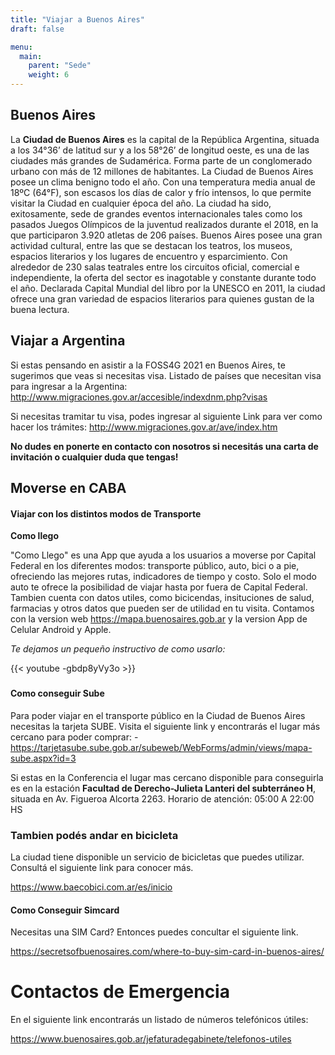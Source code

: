 ```yaml
---
title: "Viajar a Buenos Aires"
draft: false

menu:
  main:
    parent: "Sede"
    weight: 6
---
```


## Buenos Aires
La **Ciudad de Buenos Aires** es la capital de la República Argentina, situada a los 34°36’ de latitud sur y a los 58°26’ de longitud oeste, es una de las ciudades más grandes de Sudamérica. Forma parte de un conglomerado urbano con más de 12 millones de habitantes. La Ciudad de Buenos Aires posee un clima benigno todo el año. Con una temperatura media anual de 18ºC (64°F), son escasos los días de calor y frío intensos, lo que permite visitar la Ciudad en cualquier época del año. La ciudad ha sido, exitosamente, sede de grandes eventos internacionales tales como los pasados Juegos Olímpicos de la juventud realizados durante el 2018, en la que participaron 3.920 atletas de 206 países. 
Buenos Aires posee una gran actividad cultural, entre las que se destacan los teatros, los museos, espacios literarios y los lugares de encuentro y esparcimiento. Con alrededor de 230 salas teatrales entre los circuitos oficial, comercial e independiente, la oferta del sector es inagotable y constante durante todo el año. Declarada Capital Mundial del libro por la UNESCO en 2011, la ciudad ofrece una gran variedad de espacios literarios para quienes gustan de la buena lectura. 

## Viajar a Argentina
Si estas pensando en asistir a la FOSS4G 2021 en Buenos Aires, te sugerimos que veas si necesitas visa.
Listado de países que necesitan visa para ingresar a la Argentina:
http://www.migraciones.gov.ar/accesible/indexdnm.php?visas

Si necesitas tramitar tu visa, podes ingresar al siguiente Link para ver como hacer los trámites:
http://www.migraciones.gov.ar/ave/index.htm

**No dudes en ponerte en contacto con nosotros si necesitás una carta de invitación o cualquier duda que tengas!**

## Moverse en CABA

#### Viajar con los distintos modos de Transporte

**Como llego**

"Como Llego" es una App que ayuda a los usuarios a moverse por Capital Federal en los diferentes modos: transporte público, auto, bici o a pie, ofreciendo las mejores rutas, indicadores de tiempo y costo. Solo el modo auto te ofrece la posibilidad de viajar hasta por fuera de Capital Federal. Tambien cuenta con datos utiles, como bicicendas, insituciones de salud, farmacias y otros datos que pueden ser de utilidad en tu visita.
Contamos con la version web https://mapa.buenosaires.gob.ar y la version App de Celular Android y Apple.

*Te dejamos un pequeño instructivo de como usarlo:*

{{< youtube -gbdp8yVy3o >}}
### 

#### Como conseguir Sube 
Para poder viajar en el transporte público en la Ciudad de Buenos Aires necesitas la tarjeta SUBE. Visita el siguiente link y encontrarás el lugar más cercano para poder comprar:
-https://tarjetasube.sube.gob.ar/subeweb/WebForms/admin/views/mapa-sube.aspx?id=3

Si estas en la Conferencia el lugar mas cercano disponible para conseguirla es en la estación **Facultad de Derecho-Julieta Lanteri del subterráneo H**, situada en Av. Figueroa Alcorta 2263. Horario de atención: 05:00 A 22:00 HS

### Tambien podés andar en bicicleta
La ciudad tiene disponible un servicio de bicicletas que puedes utilizar. Consultá el siguiente link para conocer más.

https://www.baecobici.com.ar/es/inicio

#### Como Conseguir Simcard
Necesitas una SIM Card? Entonces puedes concultar el siguiente link.

https://secretsofbuenosaires.com/where-to-buy-sim-card-in-buenos-aires/

# Contactos de Emergencia
En el siguiente link encontrarás un listado de números telefónicos útiles:

https://www.buenosaires.gob.ar/jefaturadegabinete/telefonos-utiles
